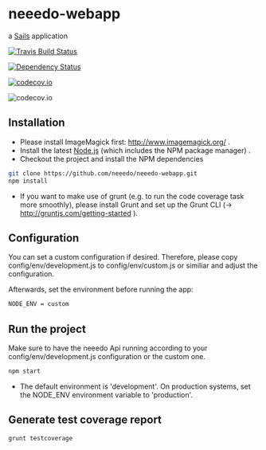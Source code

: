 # neeedo-webapp 

a [Sails](http://sailsjs.org) application

[![Travis Build Status][travis-image]][travis-url]

[![Dependency Status][dependencies-image]][dependencies-url]

[![codecov.io][codecov-image]][codecov-url]

![codecov.io][codecov-report]


Installation
----------

- Please install ImageMagick first: http://www.imagemagick.org/ .
- Install the latest [Node.js](https://nodejs.org/download/) (which includes the NPM package manager) .
- Checkout the project and install the NPM dependencies

```bash
git clone https://github.com/neeedo/neeedo-webapp.git
npm install
```

- If you want to make use of grunt (e.g. to run the code coverage task more smoothly), please install Grunt and set up the Grunt CLI (-> http://gruntjs.com/getting-started ).


Configuration
----------

You can set a custom configuration if desired. Therefore, please copy config/env/development.js to config/env/custom.js or similiar and adjust the configuration. 

Afterwards, set the environment before running the app:

```bash
NODE_ENV = custom
```

Run the project
----------

Make sure to have the neeedo Api running according to your config/env/development.js configuration or the custom one.

```bash
npm start
```

- The default environment is 'development'. On production systems, set the NODE_ENV environment variable to 'production'.

Generate test coverage report
----------

```bash
grunt testcoverage
```
[travis-image]: https://travis-ci.org/neeedo/neeedo-webapp.svg?branch=master
[travis-url]: https://travis-ci.org/neeedo/neeedo-webapp
[dependencies-image]: https://www.versioneye.com/user/projects/552e45184379b22cee000004/badge.svg?style=flat
[dependencies-url]: https://www.versioneye.com/user/projects/552e45184379b22cee000004
[codecov-image]: https://codecov.io/github/neeedo/neeedo-webapp/coverage.svg?branch=master
[codecov-url]: https://codecov.io/github/neeedo/neeedo-webapp?branch=master
[codecov-report]: https://codecov.io/github/neeedo/neeedo-webapp/branch.svg?branch=master
